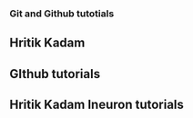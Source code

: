 ### Git and Github tutotials

## Hritik Kadam

## GIthub tutorials

## Hritik Kadam Ineuron tutorials
